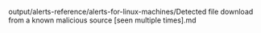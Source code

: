 output/alerts-reference/alerts-for-linux-machines/Detected file download from a known malicious source [seen multiple times].md